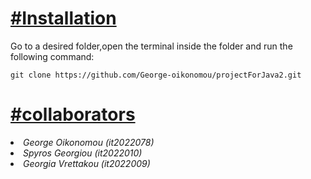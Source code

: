 # <ins>#Installation</ins>

Go to a desired folder,open the terminal inside the folder and run the following command:

```git clone https://github.com/George-oikonomou/projectForJava2.git```

# <ins>#collaborators</ins>

<li><em>George Oikonomou (it2022078) </em></li>

<li><em>Spyros Georgiou (it2022010) </em></li>

<li><em>Georgia Vrettakou (it2022009) </em></li>
